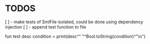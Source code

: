 # TODOS

[ ] - make tests of SmlFile isolated, could be done using dependency injection
[ ] - append test function to file

fun test desc condition = print(desc^" "^Bool.toString(condition)^"\n")
